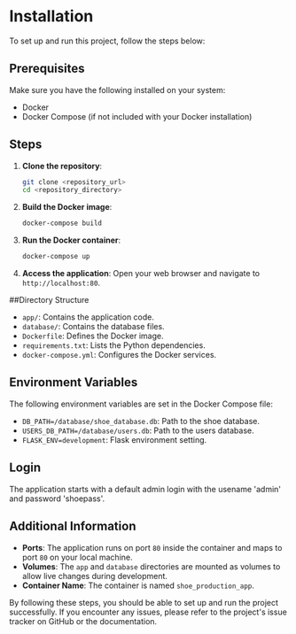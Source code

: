 # Installation

To set up and run this project, follow the steps below:

## Prerequisites

Make sure you have the following installed on your system:

- Docker
- Docker Compose (if not included with your Docker installation)

## Steps

1. **Clone the repository**:
    ```bash
    git clone <repository_url>
    cd <repository_directory>
    ```

2. **Build the Docker image**:
    ```bash
    docker-compose build
    ```

3. **Run the Docker container**:
    ```bash
    docker-compose up
    ```

4. **Access the application**:
    Open your web browser and navigate to `http://localhost:80`.

##Directory Structure

- `app/`: Contains the application code.
- `database/`: Contains the database files.
- `Dockerfile`: Defines the Docker image.
- `requirements.txt`: Lists the Python dependencies.
- `docker-compose.yml`: Configures the Docker services.

## Environment Variables

The following environment variables are set in the Docker Compose file:

- `DB_PATH=/database/shoe_database.db`: Path to the shoe database.
- `USERS_DB_PATH=/database/users.db`: Path to the users database.
- `FLASK_ENV=development`: Flask environment setting.

## Login

The application starts with a default admin login with the usename 'admin' and password 'shoepass'.

## Additional Information

- **Ports**: The application runs on port `80` inside the container and maps to port `80` on your local machine.
- **Volumes**: The `app` and `database` directories are mounted as volumes to allow live changes during development.
- **Container Name**: The container is named `shoe_production_app`.

By following these steps, you should be able to set up and run the project successfully. If you encounter any issues, please refer to the project's issue tracker on GitHub or the documentation.

